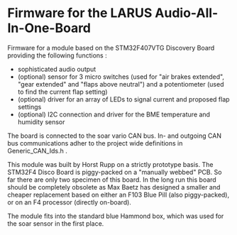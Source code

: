 # Firmware for the LARUS Audio-All-In-One-Board
Firmware for a module based on the STM32F407VTG Discovery Board providing the following functions :
- sophisticated audio output
- (optional) sensor for 3 micro switches (used for "air brakes extended", "gear extended" and "flaps above neutral") 
  and a potentiometer (used to find the current flap setting)
- (optional) driver for an array of LEDs to signal current and proposed flap settings     
- (optional) I2C connection and driver for the BME temperature and humidity sensor

The board is connected to the soar vario CAN bus. 
In- and outgoing CAN bus communications adher to the project wide definitions in Generic_CAN_Ids.h .

This module was built by Horst Rupp on a strictly prototype basis. The STM32F4 Disco Board is piggy-packed on a "manually webbed" PCB. So far there are only two specimen of this board.
In the long run this board should be completely obsolete as Max Baetz has designed a smaller and cheaper replacement based on either an F103 Blue Pill (also piggy-packed), or on an F4 processor (directly on-board).

The module fits into the standard blue Hammond box, which was used for the soar sensor in the first place.
